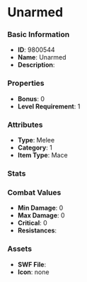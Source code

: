 # Unarmed



### Basic Information

- **ID**: 9800544
- **Name**: Unarmed
- **Description**: 

### Properties

- **Bonus**: 0
- **Level Requirement**: 1

### Attributes

- **Type**: Melee     
- **Category**: 1
- **Item Type**: Mace

### Stats


### Combat Values

- **Min Damage**: 0
- **Max Damage**: 0
- **Critical**: 0
- **Resistances**: 

### Assets

- **SWF File**: 
- **Icon**: none

